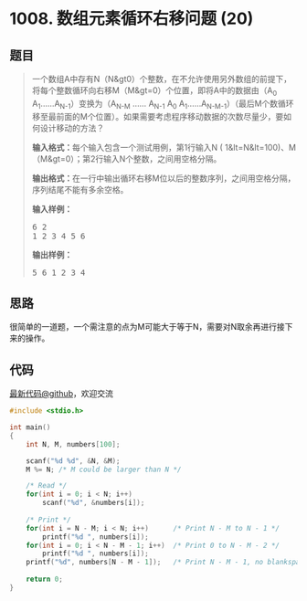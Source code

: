 <h1>1008. 数组元素循环右移问题 (20)</h1>

## 题目

> <div id="problemContent">
> <p>一个数组A中存有N（N&amp;gt0）个整数，在不允许使用另外数组的前提下，将每个整数循环向右移M（M&amp;gt=0）个位置，即将A中的数据由（A<sub>0</sub> A<sub>1</sub>……A<sub>N-1</sub>）变换为（A<sub>N-M</sub> …… A<sub>N-1</sub> A<sub>0</sub> A<sub>1</sub>……A<sub>N-M-1</sub>）（最后M个数循环移至最前面的M个位置）。如果需要考虑程序移动数据的次数尽量少，要如何设计移动的方法？</p>
> <p><b>输入格式：</b>每个输入包含一个测试用例，第1行输入N ( 1&amp;lt=N&amp;lt=100)、M（M&amp;gt=0）；第2行输入N个整数，之间用空格分隔。</p>
> <p><b>输出格式：</b>在一行中输出循环右移M位以后的整数序列，之间用空格分隔，序列结尾不能有多余空格。</p>
> <b>输入样例：</b><pre>
> 6 2
> 1 2 3 4 5 6
> </pre>
> <b>输出样例：</b><pre>
> 5 6 1 2 3 4
> </pre>
> </div>

## 思路


很简单的一道题，一个需注意的点为M可能大于等于N，需要对N取余再进行接下来的操作。

## 代码

[最新代码@github](https://github.com/OliverLew/PAT/blob/master/PATBasic/1008.c)，欢迎交流
```c
#include <stdio.h>

int main()
{
    int N, M, numbers[100];

    scanf("%d %d", &N, &M);
    M %= N; /* M could be larger than N */

    /* Read */
    for(int i = 0; i < N; i++)
        scanf("%d", &numbers[i]);
    
    /* Print */
    for(int i = N - M; i < N; i++)      /* Print N - M to N - 1 */
        printf("%d ", numbers[i]);
    for(int i = 0; i < N - M - 1; i++)  /* Print 0 to N - M - 2 */
        printf("%d ", numbers[i]);
    printf("%d", numbers[N - M - 1]);   /* Print N - M - 1, no blankspace */
    
    return 0;
}

```